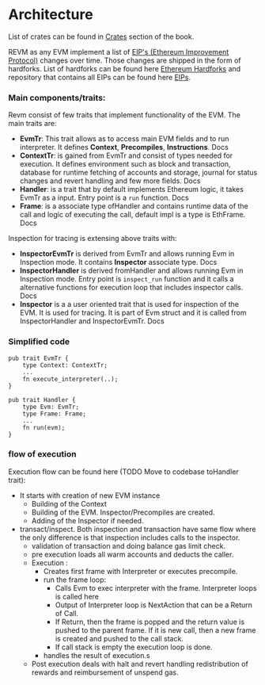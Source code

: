 # Architecture

List of crates can be found in [Crates](./architecture/crates.md) section of the book.

REVM as any EVM implement a list of [EIP's (Ethereum Improvement Protocol)](https://github.com/ethereum/EIPs) changes over time. Those changes are shipped in the form of hardforks. List of hardforks can be found here [Ethereum Hardforks]() and repository that contains all EIPs can be found here [EIPs](https://eips.ethereum.org/).

### Main components/traits:

Revm consist of few traits that implement functionality of the EVM. The main traits are:
* **EvmTr**: This trait allows as to access main EVM fields and to run interpreter. It defines **Context**, **Precompiles**, **Instructions**. Docs
* **ContextTr**: is gained from EvmTr and consist of types needed for execution. It defines environment such as block and transaction, database for runtime fetching of accounts and storage, journal for status changes and revert handling and few more fields. Docs
* **Handler**: is a trait that by default implements Ethereum logic, it takes EvmTr as a input. Entry point is a `run` function. Docs
* **Frame**: is a associate type ofHandler and contains runtime data of the call and logic of executing the call, default impl is a type is EthFrame. Docs

Inspection for tracing is extensing above traits with:
* **InspectorEvmTr** is derived from EvmTr and allows running Evm in Inspection mode. It contains **Inspector** associate type. Docs
* **InspectorHandler** is derived fromHandler and allows running Evm in Inspection mode. Entry point is `inspect_run` function and it calls a alternative functions for execution loop that includes inspector calls. Docs
* **Inspector** is a a user oriented trait that is used for inspection of the EVM. It is used for tracing. It is part of Evm struct and it is called from InspectorHandler and InspectorEvmTr. Docs


### Simplified code

```rust,ignore
pub trait EvmTr {
    type Context: ContextTr;
    ...
    fn execute_interpreter(..);
}

pub trait Handler {
    type Evm: EvmTr;
    type Frame: Frame;
    ...
    fn run(evm);
}
```

### flow of execution
Execution flow can be found here (TODO Move to codebase toHandler trait):
* It starts with creation of new EVM instance
  * Building of the Context
  * Building of the EVM. Inspector/Precompiles are created.
  * Adding of the Inspector if needed.
* transact/inspect. Both inspection and transaction have same flow where the only difference is that inspection includes calls to the inspector.
  * validation of transaction and doing balance gas limit check.
  * pre execution loads all warm accounts and deducts the caller.
  * Execution :
    * Creates first frame with Interpreter or executes precompile.
    * run the frame loop:
      * Calls Evm to exec interpreter with the frame. Interpreter loops is called here
      * Output of Interpreter loop is NextAction that can be a Return of Call.
      * If Return, then the frame is popped and the return value is pushed to the parent frame. If it is new call, then a new frame is created and pushed to the call stack.
      * If call stack is empty the execution loop is done.
    * handles the result of execution.s
  * Post execution deals with halt and revert handling redistribution of rewards and reimbursement of unspend gas.